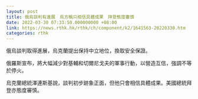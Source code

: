 ```yaml
---
layout: post
title: 俄烏談判有進展　烏方稱只相信具體成果　拜登態度審慎
date: 2022-03-30 07:33:50.000000000 +08:00
link: https://news.rthk.hk/rthk/ch/component/k2/1641563-20220330.htm
categories: rthk
---
```


俄烏談判取得進展，烏克蘭提出保持中立地位，換取安全保證。

俄羅斯宣布，將大幅減少對基輔和切爾尼戈夫的軍事行動，以營造互信，強調不等於停火。

烏克蘭總統澤連斯基說，談判初步跡象正面，但他只會相信具體成果。美國總統拜登亦態度審慎。
